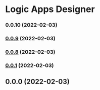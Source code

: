 # Logic Apps Designer
### 0.0.10 (2022-02-03)

### [0.0.9](https://github.com/Azure/logic_apps_designer/compare/v0.0.8...v0.0.9) (2022-02-03)

### [0.0.8](https://github.com/Azure/logic_apps_designer/compare/v0.0.1...v0.0.8) (2022-02-03)

### [0.0.1](https://github.com/Azure/logic_apps_designer/compare/v0.0.0...v0.0.1) (2022-02-03)

## 0.0.0 (2022-02-03)
